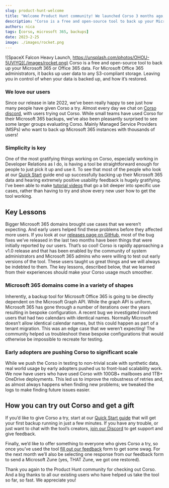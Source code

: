 ```yaml
---
slug: product-hunt-welcome
title: "Welcome Product Hunt community! We launched Corso 3 months ago, here’s what we learned"
description: "Corso is a free and open-source tool to back up your Microsoft 365 data. For Microsoft Office 365 administrators, it backs up user data to any S3 compliant storage. Leaving you in control of when your data is backed up, and how it’s restored."
authors: nica
tags: [corso, microsoft 365, backups]
date: 2023-2-25
image: ./images/rocket.png
---
```


![SpaceX Falcon Heavy Launch, https://unsplash.com/photos/OHOU-5UVIYQ](./images/rocket.png)
Corso is a free and open-source tool to back up your Microsoft 365 or Office 365 data. For
Microsoft Office 365 administrators, it backs up user data to any S3-compliant
storage. Leaving you in control of when your data is backed up, and how it’s
restored.

<!-- truncate -->

### We love our users

Since our release in late 2022, we’ve been really happy to see just how many people
have given Corso a try. Almost every day we chat on
[Corso discord](https://discord.gg/63DTTSnuhT), with users trying out Corso.
While small teams have used Corso for their Microsoft 365 backups, we’ve also been
pleasantly surprised to see some larger groups evaluating Corso. Mainly Managed
Service Providers (MSPs) who want to back up Microsoft 365 instances with thousands of
users!

### Simplicity is key

One of the most gratifying things working on Corso, especially working in
Developer Relations as I do, is having a tool be straightforward enough for people to just
pick it up and use it. To see that most of the people who look at our
[Quick Start](https://corsobackup.io/docs/quickstart/) guide end up successfully
backing up their Microsoft 365 data and hearing extremely positive usability feedback is
hugely gratifying. I’ve been able to make
[tutorial videos](https://www.youtube.com/watch?v=mlwfEbPqD94&list=PLSukexZlj1V0D0xGV2ON-MWRmPpLWi6hK)
that go a bit deeper into specific use cases, rather than having to try and show
every new user how to get the tool working.

## Key Lessons

Bigger Microsoft 365 domains brought use cases that we weren’t expecting. And
early users helped find these problems before they affected more users. If you
look at our
[releases page on GitHub](https://github.com/alcionai/corso/releases/), most of
the bug fixes we’ve released in the last two months have been things that were
initially reported by our users. That’s so cool! Corso is rapidly approaching a v1.0 release and
that has been enabled by the community of system administrators and Microsoft 365 admins who were
willing to test out early versions of the tool. These users taught us great things and we will
always be indebted to them. The key lessons, described below, that we learned from their
experiences should make your Corso usage much smoother.

### Microsoft 365 domains come in a variety of shapes

Inherently, a backup tool for Microsoft Office 365 is going to be directly
dependent on the Microsoft Graph API. While the graph API is uniform, Microsoft
365 has gone through a number of iterations over the years resulting in bespoke
configuration. A recent bug we investigated involved users that had two
calendars with identical names. Normally Microsoft doesn’t allow identical calendar names,
but this could happen as part of a tenant migration. This was an edge case that we
weren’t expecting! The community helped us troubleshoot these bespoke
configurations that would otherwise be impossible to recreate for testing.

### Early adopters are pushing Corso to significant scale

While we push the Corso in testing to non-trivial scale with synthetic data,
real world usage by early adopters pushed us to front-load
scalability work. We now have users who have used Corso with 100GB+ mailboxes
and 1TB+ OneDrive deployments. This led us to improve the robustness of retries
and, as almost always happens when finding new problems; we tweaked the logs to
make finding future issues easier.

## How you can try out Corso and get a gift

If you’d like to give Corso a try, start at our
[Quick Start guide](https://corsobackup.io/docs/quickstart/) that will get your
first backup running in just a few minutes. If you have any trouble, or just
want to chat with the tool’s creators,
[join our Discord](https://discord.gg/63DTTSnuhT) to get support and give
feedback.

Finally, we’d like to offer something to everyone who gives Corso a try, so once
you’ve used the tool
[fill out our feedback](https://forms.microsoft.com/r/mRVNKqeKDp) form to get
some swag. For the next month we’ll also be selecting one response from our
feedback form to send a Microsoft Zune (yes, THAT Zune, we got one restored).

Thank you again to the Product Hunt community for checking out
Corso. And a big thanks to all our existing users who have helped us take the
tool so far, so fast. We appreciate you!
